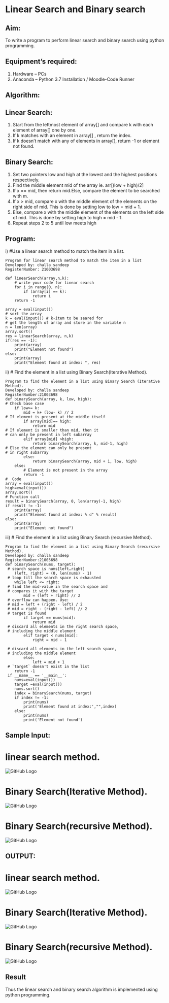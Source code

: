 # Linear Search and Binary search
## Aim:
To write a program to perform linear search and binary search using python programming.
## Equipment’s required:
1.	Hardware – PCs
2.	Anaconda – Python 3.7 Installation / Moodle-Code Runner
## Algorithm:
## Linear Search:
1.	Start from the leftmost element of array[] and compare k with each element of array[] one by one.
2.	If k matches with an element in array[] , return the index.
3.	If k doesn’t match with any of elements in array[], return -1 or element not found.
## Binary Search:
1.	Set two pointers low and high at the lowest and the highest positions respectively.
2.	Find the middle element mid of the array ie. arr[(low + high)/2]
3.	If x == mid, then return mid.Else, compare the element to be searched with m.
4.	If x > mid, compare x with the middle element of the elements on the right side of mid. This is done by setting low to low = mid + 1.
5.	Else, compare x with the middle element of the elements on the left side of mid. This is done by setting high to high = mid - 1.
6.	Repeat steps 2 to 5 until low meets high
## Program:
i)	#Use a linear search method to match the item in a list.
~~~
Program for linear search method to match the item in a list
Developed by: challa sandeep
RegisterNumber: 21003698

def linearSearch(array,n,k):
    # write your code for linear search
    for i in range(0, n):  
        if (array[i] == k):  
            return i  
    return -1  
  
array = eval(input())
# sort the array
k = eval(input()) # k-item to be seared for
# get the length of array and store in the variable n
n = len(array)
array.sort()
res = linearSearch(array, n,k)  
if(res == -1):  
    print(array)
    print("Element not found")  
else:  
    print(array)
    print("Element found at index: ", res) 
~~~
ii)	# Find the element in a list using Binary Search(Iterative Method).
~~~
Program to find the element in a list using Binary Search (Iterative Method).
Developed by: challa sandeep
RegisterNumber:21003698
def binarySearch(array, k, low, high):
# Check base case
    if low>= k:
        mid = k+ (low- k) // 2
# If element is present at the middle itself
        if array[mid]== high:
            return mid
# If element is smaller than mid, then it
# can only be present in left subarray
        elif array[mid] >high:
            return binarySearch(array, k, mid-1, high)
# Else the element can only be present
# in right subarray
        else:
            return binarySearch(array, mid + 1, low, high)
    else:
        # Element is not present in the array
        return -1
#  Code
array = eval(input())
high=eval(input())
array.sort()
# Function call
result = binarySearch(array, 0, len(array)-1, high)
if result != -1:
    print(array)
    print("Element found at index: % d" % result)
else:
    print(array)
    print("Element not found")
~~~
iii)	# Find the element in a list using Binary Search (recursive Method).
~~~
Program to find the element in a list using Binary Search (recursive Method).
Developed by: challa sandeep
RegisterNumber:21003698
def binarySearch(nums, target):
 # search space is nums[left…right]
    (left, right) = (0, len(nums) - 1)
 # loop till the search space is exhausted
    while left <= right:
 # find the mid-value in the search space and
 # compares it with the target
        mid = (left + right) // 2
 # overflow can happen. Use:
 # mid = left + (right - left) / 2
 # mid = right - (right - left) // 2
 # target is found
        if target == nums[mid]:
            return mid
 # discard all elements in the right search space,
 # including the middle element
        elif target < nums[mid]:
            right = mid - 1
 
 # discard all elements in the left search space,
 # including the middle element
        else:
            left = mid + 1
 # `target` doesn't exist in the list
    return -1
 if __name__ == '__main__':
    nums=eval(input())
    target =eval(input())
    nums.sort()
    index = binarySearch(nums, target)
    if index != -1:
        print(nums)
        print('Element found at index:',"",index)
    else:
        print(nums)
        print('Element not found')
~~~~
## Sample Input:
# linear search method.
![GitHub Logo](z1.png)
# Binary Search(Iterative Method).
![GitHub Logo](z2.png)
# Binary Search(recursive Method).
![GitHub Logo](z3.png)

## OUTPUT:
# linear search method.
![GitHub Logo](lb1.png)
# Binary Search(Iterative Method).
![GitHub Logo](lb2.png)
# Binary Search(recursive Method).
![GitHub Logo](lb2.png)

## Result
Thus the linear search and binary search algorithm is implemented using python programming.
